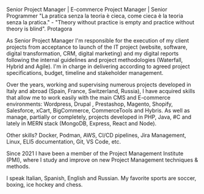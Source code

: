 Senior Project Manager | E-commerce Project Manager | Senior Programmer
"La pratica senza la teoria è cieca, come cieca è la teoria senza la pratica." - "Theory without practice is empty and practice without theory is blind". Protagora

As Senior Project Manager I'm responsible for the execution of my client projects from acceptance to launch of the IT project (website, software, digital transformation, CRM, digital marketing) and my digital reports following the internal guidelines and project methodologies (Waterfall, Hybrid and Agile). I'm in charge in delivering according to agreed project specifications, budget, timeline and stakeholder management.

Over the years, working and supervising numerous projects developed in Italy and abroad (Spain, France, Switzerland, Russia), I have acquired skills that allow me to work easily with the main CMS and E-commerce environments: Wordpress, Drupal , Prestashop, Magento, Shopify, Salesforce, xCart, BigCommerce, CommerceTools and Hybris. As well as manage, partially or completely, projects developed in PHP, Java, #C and lately in MERN stack (MongoDB, Express, React and Node).

Other skills? Docker, Podman, AWS, CI/CD pipelines, Jira Management, Linux, ELI5 documentation, Git, VS Code, etc.

Since 2021 I have been a member of the Project Management Institute (PMI), where I study and improve on new Project Management techniques & methods.

I speak Italian, Spanish, English and Russian. My favorite sports are soccer, boxing, ice hockey and chess.
